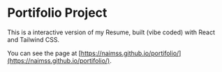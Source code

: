 # Portifolio Project

This is a interactive version of my Resume, built (vibe coded) with React and Tailwind CSS.

You can see the page at [https://naimss.github.io/portifolio/](https://naimss.github.io/portifolio/).
